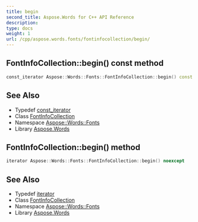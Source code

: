 ```yaml
---
title: begin
second_title: Aspose.Words for C++ API Reference
description: 
type: docs
weight: 1
url: /cpp/aspose.words.fonts/fontinfocollection/begin/
---
```

## FontInfoCollection::begin() const method




```cpp
const_iterator Aspose::Words::Fonts::FontInfoCollection::begin() const noexcept
```

## See Also

* Typedef [const_iterator](../const_iterator/)
* Class [FontInfoCollection](../)
* Namespace [Aspose::Words::Fonts](../../)
* Library [Aspose.Words](../../../)
## FontInfoCollection::begin() method




```cpp
iterator Aspose::Words::Fonts::FontInfoCollection::begin() noexcept
```

## See Also

* Typedef [iterator](../iterator/)
* Class [FontInfoCollection](../)
* Namespace [Aspose::Words::Fonts](../../)
* Library [Aspose.Words](../../../)
